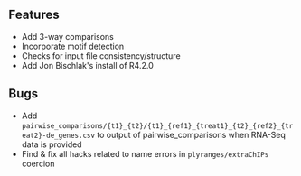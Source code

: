 ## Features

- Add 3-way comparisons
- Incorporate motif detection
- Checks for input file consistency/structure
- Add Jon Bischlak's install of R4.2.0

## Bugs

- Add `pairwise_comparisons/{t1}_{t2}/{t1}_{ref1}_{treat1}_{t2}_{ref2}_{treat2}-de_genes.csv` to output of pairwise_comparisons when RNA-Seq data is provided
- Find & fix all hacks related to name errors in `plyranges/extraChIPs` coercion
